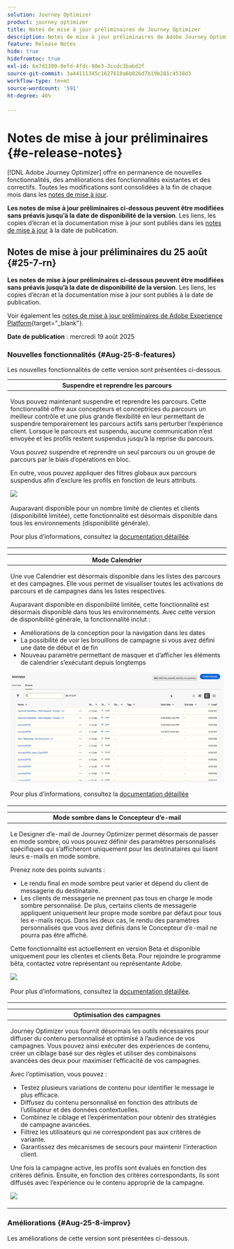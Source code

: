 ```yaml
---
solution: Journey Optimizer
product: journey optimizer
title: Notes de mise à jour préliminaires de Journey Optimizer
description: Notes de mise à jour préliminaires de Adobe Journey Optimizer
feature: Release Notes
hide: true
hidefromtoc: true
exl-id: 6e7d1300-8efd-4fdc-90e3-3ccdc3babd2f
source-git-commit: 3a44111345c1627610a6b026d7b19b281c4538d3
workflow-type: tm+mt
source-wordcount: '591'
ht-degree: 46%

---
```


# Notes de mise à jour préliminaires {#e-release-notes}

[!DNL Adobe Journey Optimizer] offre en permanence de nouvelles fonctionnalités, des améliorations des fonctionnalités existantes et des correctifs. Toutes les modifications sont consolidées à la fin de chaque mois dans les [notes de mise à jour](release-notes.md).

**Les notes de mise à jour préliminaires ci-dessous peuvent être modifiées sans préavis jusqu’à la date de disponibilité de la version**. Les liens, les copies d’écran et la documentation mise à jour sont publiés dans les [notes de mise à jour](release-notes.md) à la date de publication.


## Notes de mise à jour préliminaires du 25 août {#25-7-rn}

**Les notes de mise à jour préliminaires ci-dessous peuvent être modifiées sans préavis jusqu’à la date de disponibilité de la version**. Les liens, les copies d’écran et la documentation mise à jour sont publiés à la date de publication.

Voir également les [notes de mise à jour préliminaires de Adobe Experience Platform](https://experienceleague.adobe.com/fr/docs/experience-platform/release-notes/pre-release-notes){target="_blank"}.

**Date de publication** : mercredi 19 août 2025


### Nouvelles fonctionnalités {#Aug-25-8-features}

Les nouvelles fonctionnalités de cette version sont présentées ci-dessous.

<table>
<thead>
<tr>
<th><strong>Suspendre et reprendre les parcours</strong><br/></th>
</tr>
</thead>
<tbody>
<tr>
<td>
<p>Vous pouvez maintenant suspendre et reprendre les parcours. Cette fonctionnalité offre aux concepteurs et conceptrices du parcours un meilleur contrôle et une plus grande flexibilité en leur permettant de suspendre temporairement les parcours actifs sans perturber l’expérience client. Lorsque le parcours est suspendu, aucune communication n’est envoyée et les profils restent suspendus jusqu’à la reprise du parcours.</p>
<p>Vous pouvez suspendre et reprendre un seul parcours ou un groupe de parcours par le biais d’opérations en bloc.</p>
<p>En outre, vous pouvez appliquer des filtres globaux aux parcours suspendus afin d’exclure les profils en fonction de leurs attributs.</p>
<img src="assets/do-not-localize/PauseResume.gif">
<p>Auparavant disponible pour un nombre limité de clientes et clients (disponibilité limitée), cette fonctionnalité est désormais disponible dans tous les environnements (disponibilité générale).</p>
<p>Pour plus d’informations, consultez la <a href="../building-journeys/journey-pause.md">documentation détaillée</a>.</p>
</td>
</tr>
</tbody>
</table>



<table>
<thead>
<tr>
<th><strong>Mode Calendrier</strong><br/></th>
</tr>
</thead>
<tbody>
<tr>
<td>
<p>Une vue Calendrier est désormais disponible dans les listes des parcours et des campagnes. Elle vous permet de visualiser toutes les activations de parcours et de campagnes dans les listes respectives.</p>
<p>Auparavant disponible en disponibilité limitée, cette fonctionnalité est désormais disponible dans tous les environnements. Avec cette version de disponibilité générale, la fonctionnalité inclut :</p>
<ul>
<li>Améliorations de la conception pour la navigation dans les dates</li>
<li>La possibilité de voir les brouillons de campagne si vous avez défini une date de début et de fin</li>
<li>Nouveau paramètre permettant de masquer et d’afficher les éléments de calendrier s’exécutant depuis longtemps</li>
</ul>
<img src="assets/do-not-localize/calendar.gif">
<p>Pour plus d’informations, consultez la <a href="../building-journeys/journey-ui.md#journeys-calendar">documentation détaillée</a></p>
</td>
</tr>
</tbody>
</table>


<table>
<thead>
<tr>
<th><strong>Mode sombre dans le Concepteur d’e-mail</strong><br/></th>
</tr>
</thead>
<tbody>
<tr>
<td>
<p>Le Designer d’e-mail de Journey Optimizer permet désormais de passer en mode sombre, où vous pouvez définir des paramètres personnalisés spécifiques qui s’afficheront uniquement pour les destinataires qui lisent leurs e-mails en mode sombre.</p>
<p>Prenez note des points suivants :</p>
<ul>
<li>Le rendu final en mode sombre peut varier et dépend du client de messagerie du destinataire.</li>
<li>Les clients de messagerie ne prennent pas tous en charge le mode sombre personnalisé. De plus, certains clients de messagerie appliquent uniquement leur propre mode sombre par défaut pour tous les e-mails reçus. Dans les deux cas, le rendu des paramètres personnalisés que vous avez définis dans le Concepteur d’e-mail ne pourra pas être affiché.</li>
</ul>
<P>Cette fonctionnalité est actuellement en version Beta et disponible uniquement pour les clientes et clients Beta. Pour rejoindre le programme bêta, contactez votre représentant ou représentante Adobe.</p>
<p><img src="assets/do-not-localize/dark-mode.gif"/></p>
<p>Pour plus d’informations, consultez la <a href="../email/dark-mode.md">documentation détaillée</a>. </p>
</td>
</tr>
</tbody>
</table>


<table>
<thead>
<tr>
<th><strong>Optimisation des campagnes</strong><br/></th>
</tr>
</thead>
<tbody>
<tr>
<td>
<p>Journey Optimizer vous fournit désormais les outils nécessaires pour diffuser du contenu personnalisé et optimisé à l’audience de vos campagnes. Vous pouvez ainsi exécuter des expériences de contenu, créer un ciblage basé sur des règles et utiliser des combinaisons avancées des deux pour maximiser l’efficacité de vos campagnes.</p>
<p>Avec l’optimisation, vous pouvez :</p>
<ul>
<li>Testez plusieurs variations de contenu pour identifier le message le plus efficace.</li>
<li>Diffusez du contenu personnalisé en fonction des attributs de l’utilisateur et des données contextuelles.</li>
<li>Combinez le ciblage et l’expérimentation pour obtenir des stratégies de campagne avancées.</li>
<li>Filtrez les utilisateurs qui ne correspondent pas aux critères de variante.</li>
<li>Garantissez des mécanismes de secours pour maintenir l’interaction client.</li>
</ul>
<P>Une fois la campagne active, les profils sont évalués en fonction des critères définis. Ensuite, en fonction des critères correspondants, ils sont diffusés avec l’expérience ou le contenu approprié de la campagne.</p>
<p><img src="assets/do-not-localize/campaign-optimization.gif"/></p>
<!--p>For more information, refer to the <a href="../FILE.md">detailed documentation</a></p-->
</td>
</tr>
</tbody>
</table>

### Améliorations {#Aug-25-8-improv}

Les améliorations de cette version sont présentées ci-dessous.